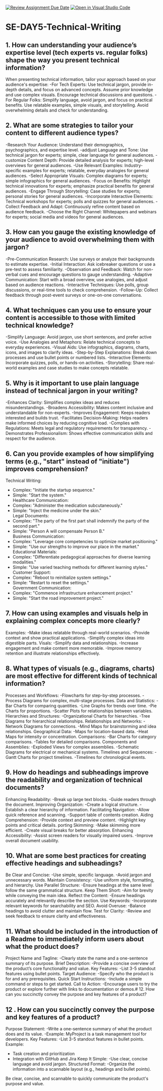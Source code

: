 [![Review Assignment Due Date](https://classroom.github.com/assets/deadline-readme-button-22041afd0340ce965d47ae6ef1cefeee28c7c493a6346c4f15d667ab976d596c.svg)](https://classroom.github.com/a/zsAR-pyY)
[![Open in Visual Studio Code](https://classroom.github.com/assets/open-in-vscode-2e0aaae1b6195c2367325f4f02e2d04e9abb55f0b24a779b69b11b9e10269abc.svg)](https://classroom.github.com/online_ide?assignment_repo_id=18475059&assignment_repo_type=AssignmentRepo)
# SE-DAY5-Technical-Writing
## 1. How can understanding your audience’s expertise level (tech experts vs. regular folks) shape the way you present technical information?
When presenting technical information, tailor your approach based on your audience's expertise:
-For Tech Experts:
Use technical jargon, provide in-depth details, and focus on advanced concepts.
Assume prior knowledge and use complex visuals.
Encourage technical discussions and questions.
-For Regular Folks:
Simplify language, avoid jargon, and focus on practical benefits.
Use relatable examples, simple visuals, and storytelling.
Avoid overwhelming details and check for understanding.

## 2. What are some strategies to tailor your content to different audience types?
-Research Your Audience: Understand their demographics, psychographics, and expertise level.
-addjust Language and Tone: Use technical jargon for experts; simple, clear language for general audiences.
-customize Content Depth: Provide detailed analysis for experts; high-level overviews for general audiences.
-Use Relevant Examples: Industry-specific examples for experts; relatable, everyday analogies for general audiences.
-Select Appropriate Visuals: Complex diagrams for experts; simple infographics for general audiences.
-Focus on Benefits: Highlight technical innovations for experts; emphasize practical benefits for general audiences.
-Engage Through Storytelling: Case studies for experts; personal stories for general audiences.
-Incorporate Interactive Elements: Technical workshops for experts; polls and quizzes for general audiences.
-Collect Feedback and Adapt: Continuously refine content based on audience feedback.
-Choose the Right Channel: Whitepapers and webinars for experts; social media and videos for general audiences.

## 3. How can you gauge the existing knowledge of your audience to avoid overwhelming them with jargon?
-Pre-Communication Research: Use surveys or analyze their backgrounds to estimate expertise.
-Initial Interaction: Ask icebreaker questions or use a pre-test to assess familiarity.
-Observation and Feedback: Watch for non-verbal cues and encourage questions to gauge understanding.
-Adaptive Communication: Start with a broad overview, use analogies, and adjust based on audience reactions.
-Interactive Techniques: Use polls, group discussions, or real-time tools to check comprehension.
-Follow-Up: Collect feedback through post-event surveys or one-on-one conversations.

## 4. What techniques can you use to ensure your content is accessible to those with limited technical knowledge?
-Simplify Language: Avoid jargon, use short sentences, and prefer active voice.
-Use Analogies and Metaphors: Relate technical concepts to everyday experiences.
-Visual Aids: Use infographics, diagrams, charts, icons, and images to clarify ideas.
-Step-by-Step Explanations: Break down processes and use bullet points or numbered lists.
-Interactive Elements: Incorporate quizzes, polls, or hands-on activities.
-Storytelling: Share real-world examples and case studies to make concepts relatable.

## 5. Why is it important to use plain language instead of technical jargon in your writing?
-Enhances Clarity: Simplifies complex ideas and reduces misunderstandings.
-Broadens Accessibility: Makes content inclusive and understandable for non-experts.
-Improves Engagement: Keeps readers interested and builds trust.
-Facilitates Decision-Making: Helps readers make informed choices by reducing cognitive load.
-Complies with Regulations: Meets legal and regulatory requirements for transparency.
-Demonstrates Professionalism: Shows effective communication skills and respect for the audience.

## 6. Can you provide examples of how simplifying terms (e.g., "start" instead of "initiate") improves comprehension?
Technical Writing:
   - Complex: "Initiate the startup sequence."  
   - Simple: "Start the system."  
 Healthcare Communication:
   - Complex: "Administer the medication subcutaneously."  
   - Simple: "Inject the medicine under the skin."  
 Legal Documents: 
   - Complex: "The party of the first part shall indemnify the party of the second part."  
   - Simple: "Person A will compensate Person B."  
 Business Communication:
   - Complex: "Leverage core competencies to optimize market positioning."  
   - Simple: "Use our strengths to improve our place in the market."  
 Educational Materials:
   - Complex: "Differentiate pedagogical approaches for diverse learning modalities."  
   - Simple: "Use varied teaching methods for different learning styles."  
 Customer Support:
   - Complex: "Reboot to reinitialize system settings."  
   - Simple: "Restart to reset the settings."  
 Government Communication: 
   - Complex: "Commence infrastructure enhancement project."  
   - Simple: "Start the road improvement project."  

## 7. How can using examples and visuals help in explaining complex concepts more clearly?
Examples:
-Make ideas relatable through real-world scenarios.
-Provide context and show practical applications.
-Simplify complex ideas into digestible parts.
Visals:
-Simplify data and relationships.
-Increase engagement and make content more memorable.
-Improve memory retention and illustrate relationships effectively.

## 8. What types of visuals (e.g., diagrams, charts) are most effective for different kinds of technical information?
Processes and Workflows:
-Flowcharts for step-by-step processes.
-Process Diagrams for complex, multi-stage processes.
Data and Statistics:
-Bar Charts for comparing quantities.
-Line Graphs for trends over time.
-Pie Charts for proportions.
-Scatter Plots for relationships between variables.
Hierarchies and Structures:
-Organizational Charts for hierarchies.
-Tree Diagrams for hierarchical relationships.
Relationships and Networks:
-Network Diagrams for connections.
-Mind Maps for brainstorming and idea relationships.
Geographical Data:
-Maps for location-based data.
-Heat Maps for intensity or concentration.
Comparisons:
-Bar Charts for category comparisons.
-Tables for detailed comparisons.
Components and Assemblies:
-Exploded Views for complex assemblies.
-Schematic Diagrams for electrical or mechanical systems.
Timelines and Sequences:
-Gantt Charts for project timelines.
-Timelines for chronological events.

## 9. How do headings and subheadings improve the readability and organization of technical documents?
Enhancing Readability:
-Break up large text blocks.
-Guide readers through the document.
Improving Organization:
-Create a logical structure.
-Establish a clear hierarchy of information.
Facilitating Navigation:
-Allow quick reference and scanning.
-Support table of contents creation.
Aiding Comprehension:
-Provide context and preview content.
-Highlight key points and critical details.
porting Skimming:
-Make skimming more efficient.
-Create visual breaks for better absorption.
Enhancing Accessibility:
-Assist screen readers for visually impaired users.
-Improve overall document usability.
## 10. What are some best practices for creating effective headings and subheadings?
Be Clear and Concise:
-Use simple, specific language.
-Avoid jargon and unnecessary words.
Maintain Consistency:
-Use uniform style, formatting, and hierarchy.
Use Parallel Structure:
-Ensure headings at the same level follow the same grammatical structure.
Keep Them Short:
-Aim for brevity while conveying the main idea.
Reflect the Content:
-Ensure headings accurately and relevantly describe the section.
Use Keywords:
-Incorporate relevant keywords for searchability and SEO.
Avoid Overuse:
-Balance headings to avoid clutter and maintain flow.
Test for Clarity:
-Review and seek feedback to ensure clarity and effectiveness.

## 11. What should be included in the introduction of a Readme to immediately inform users about what the product does?
Project Name and Tagline:
-Clearly state the name and a one-sentence summary of its purpose.
Brief Description:
-Provide a concise overview of the product’s core functionality and value.
Key Features:
-List 3-5 standout features using bullet points.
Target Audience:
-Specify who the product is for and any prerequisites.
Quick Start Instructions:
-Include a simple command or steps to get started.
Call to Action:
-Encourage users to try the product or explore further with links to documentation or demos.# 12. How can you succinctly convey the purpose and key features of a product?

## 12 . How can you succinctly convey the purpose and key features of a product?
Purpose Statement:
-Write a one-sentence summary of what the product does and its value.
-Example: MyProject is a task management tool for developers.
Key Features:
-List 3-5 standout features in bullet points.
Example:
- Task creation and prioritization
- Integration with GitHub and Jira
Keep It Simple:
-Use clear, concise language and avoid jargon.
Structured Format:
-Organize the information into a scannable layout (e.g., headings and bullet points).

Be clear, concise, and scannable to quickly communicate the product's purpose and value.
